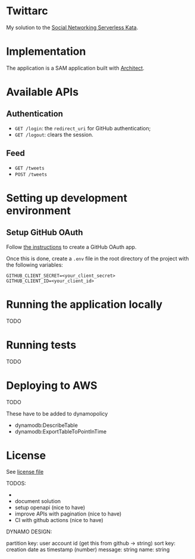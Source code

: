 # Twittarc

My solution to the [Social Networking Serverless Kata](https://github.com/petecocoon/Social-Networking-Serverless-Kata).

# Implementation

The application is a SAM application built with [Architect](https://arc.codes).

# Available APIs

## Authentication

- `GET /login`: the `redirect_uri` for GitHub authentication;
- `GET /logout`: clears the session.

## Feed

- `GET /tweets`
- `POST /tweets`

# Setting up development environment

## Setup GitHub OAuth

Follow [the instructions](https://docs.github.com/en/developers/apps/creating-an-oauth-app) to create a GitHub OAuth app.

Once this is done, create a `.env` file in the root directory of the project with the following variables:

```
GITHUB_CLIENT_SECRET=<your_client_secret>
GITHUB_CLIENT_ID=<your_client_id>
```

# Running the application locally

TODO

# Running tests

TODO

# Deploying to AWS

TODO

These have to be added to dynamopolicy

- dynamodb:DescribeTable
- dynamodb:ExportTableToPointInTime

# License

See [license file](./LICENSE.md)

TODOS:

-
- document solution
- setup openapi (nice to have)
- improve APIs with pagination (nice to have)
- CI with github actions (nice to have)

DYNAMO DESIGN:

partition key: user account id (get this from github -> string)
sort key: creation date as timestamp (number)
message: string
name: string

